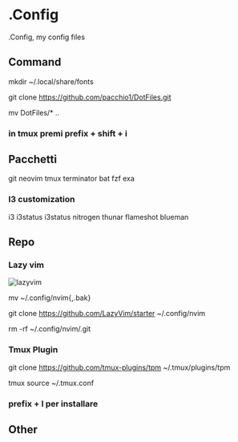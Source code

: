 # .Config

.Config, my config files

## Command

mkdir ~/.local/share/fonts

git clone <https://github.com/pacchio1/DotFiles.git>

mv DotFiles/\* ..

### in tmux premi prefix + shift + i

## Pacchetti

git neovim tmux terminator bat fzf exa

### I3 customization

i3 i3status i3status nitrogen thunar flameshot blueman

## Repo

### Lazy vim

![lazyvim](https://www.lazyvim.org/)

mv ~/.config/nvim{,.bak}

git clone <https://github.com/LazyVim/starter> ~/.config/nvim

rm -rf ~/.config/nvim/.git

### Tmux Plugin

git clone <https://github.com/tmux-plugins/tpm> ~/.tmux/plugins/tpm

tmux source ~/.tmux.conf

### prefix + I per installare

## Other

